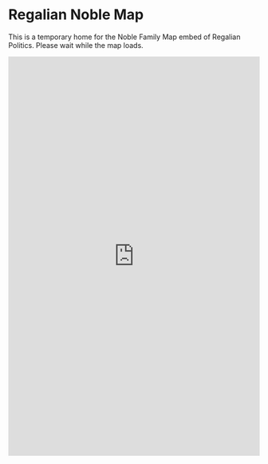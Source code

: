# Regalian Noble Map
This is a temporary home for the Noble Family Map embed of Regalian Politics. Please wait while the map loads.

<iframe 
  style="border: none;" 
  width="100%" 
  height="800" 
  src="https://www.figma.com/embed?embed_host=share&url=https://www.figma.com/design/COGmo4JyGxdUfToCo8ZkXr/Regalia-Archipelago-Map?node-id=150-116&t=aWuWgGlozLAtHNNs-1">
</iframe>
